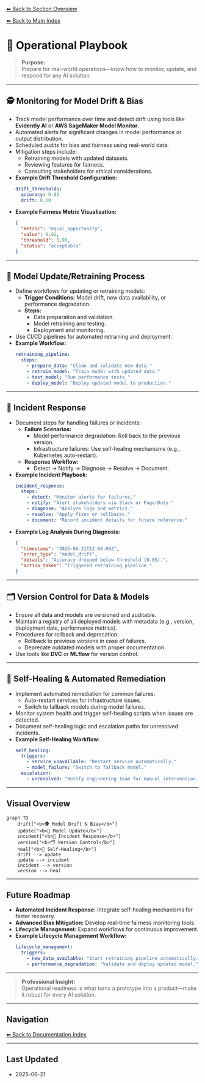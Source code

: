 [⬅ Back to Section Overview](README.md)

[⬅ Back to Main Index](../../INDEX.md)

# 📒 Operational Playbook

> **Purpose:**  
> Prepare for real-world operations—know how to monitor, update, and respond for any AI solution.

---

## 🕵️ Monitoring for Model Drift & Bias

- Track model performance over time and detect drift using tools like **Evidently AI** or **AWS SageMaker Model Monitor**.
- Automated alerts for significant changes in model performance or output distribution.
- Scheduled audits for bias and fairness using real-world data.
- Mitigation steps include:
  - Retraining models with updated datasets.
  - Reviewing features for fairness.
  - Consulting stakeholders for ethical considerations.
- **Example Drift Threshold Configuration:**  
  ```yaml
  drift_thresholds:
    accuracy: 0.85
    drift: 0.10
  ```
- **Example Fairness Metric Visualization:**  
  ```json
  {
    "metric": "equal_opportunity",
    "value": 0.92,
    "threshold": 0.90,
    "status": "acceptable"
  }
  ```

---

## 🔄 Model Update/Retraining Process

- Define workflows for updating or retraining models:
  - **Trigger Conditions:** Model drift, new data availability, or performance degradation.
  - **Steps:**  
    - Data preparation and validation.
    - Model retraining and testing.
    - Deployment and monitoring.
- Use CI/CD pipelines for automated retraining and deployment.
- **Example Workflow:**  
  ```yaml
  retraining_pipeline:
    steps:
      - prepare_data: "Clean and validate new data."
      - retrain_model: "Train model with updated data."
      - test_model: "Run performance tests."
      - deploy_model: "Deploy updated model to production."
  ```

---

## 🚨 Incident Response

- Document steps for handling failures or incidents:
  - **Failure Scenarios:**  
    - Model performance degradation: Roll back to the previous version.
    - Infrastructure failures: Use self-healing mechanisms (e.g., Kubernetes auto-restart).
  - **Response Workflow:**  
    - Detect -> Notify -> Diagnose -> Resolve -> Document.
- **Example Incident Playbook:**  
  ```yaml
  incident_response:
    steps:
      - detect: "Monitor alerts for failures."
      - notify: "Alert stakeholders via Slack or PagerDuty."
      - diagnose: "Analyze logs and metrics."
      - resolve: "Apply fixes or rollbacks."
      - document: "Record incident details for future reference."
  ```
- **Example Log Analysis During Diagnosis:**  
  ```json
  {
    "timestamp": "2025-06-21T12:00:00Z",
    "error_type": "model_drift",
    "details": "Accuracy dropped below threshold (0.85).",
    "action_taken": "Triggered retraining pipeline."
  }
  ```

---

## 🗂️ Version Control for Data & Models

- Ensure all data and models are versioned and auditable.
- Maintain a registry of all deployed models with metadata (e.g., version, deployment date, performance metrics).
- Procedures for rollback and deprecation:
  - Rollback to previous versions in case of failures.
  - Deprecate outdated models with proper documentation.
- Use tools like **DVC** or **MLflow** for version control.

---

## 🔄 Self-Healing & Automated Remediation

- Implement automated remediation for common failures:
  - Auto-restart services for infrastructure issues.
  - Switch to fallback models during model failures.
- Monitor system health and trigger self-healing scripts when issues are detected.
- Document self-healing logic and escalation paths for unresolved incidents.
- **Example Self-Healing Workflow:**  
  ```yaml
  self_healing:
    triggers:
      - service_unavailable: "Restart service automatically."
      - model_failure: "Switch to fallback model."
    escalation:
      - unresolved: "Notify engineering team for manual intervention."
  ```

---

## Visual Overview

```mermaid
graph TD
    drift["<b>🕵️ Model Drift & Bias</b>"]
    update["<b>🔄 Model Update</b>"]
    incident["<b>🚨 Incident Response</b>"]
    version["<b>🗂️ Version Control</b>"]
    heal["<b>🔄 Self-Healing</b>"]
    drift --> update
    update --> incident
    incident --> version
    version --> heal
```

---

## Future Roadmap

- **Automated Incident Response:** Integrate self-healing mechanisms for faster recovery.
- **Advanced Bias Mitigation:** Develop real-time fairness monitoring tools.
- **Lifecycle Management:** Expand workflows for continuous improvement.
- **Example Lifecycle Management Workflow:**  
  ```yaml
  lifecycle_management:
    triggers:
      - new_data_available: "Start retraining pipeline automatically."
      - performance_degradation: "Validate and deploy updated model."
  ```

---

> **Professional Insight:**  
> Operational readiness is what turns a prototype into a product—make it robust for every AI solution.

---

## Navigation

[⬅ Back to Documentation Index](../../INDEX.md)

---

## Last Updated

- 2025-06-21